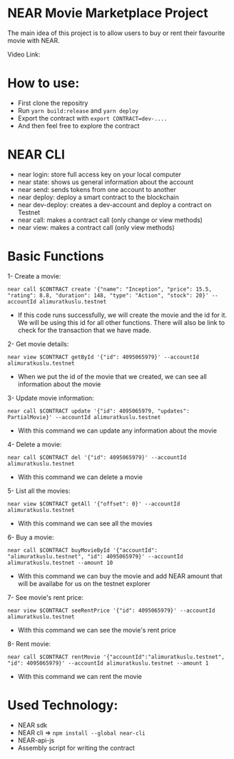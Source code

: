 # NEAR Movie Marketplace Project
The main idea of this project is to allow users to buy or rent their favourite movie with NEAR.

Video Link: 

# How to use:
* First clone the repositry
* Run ```yarn build:release``` and ```yarn deploy```
* Export the contract with ```export CONTRACT=dev-....```
* And then feel free to explore the contract

# NEAR CLI
* near login: store full access key on your local computer
* near state: shows us general information about the account
* near send: sends tokens from one account to another
* near deploy: deploy a smart contract to the blockchain
* near dev-deploy: creates a dev-account and deploy a contract on Testnet
* near call: makes a contract call (only change or view methods)
* near view: makes a contract call (only view methods)

# Basic Functions

1- Create a movie:
```
near call $CONTRACT create '{"name": "Inception", "price": 15.5, "rating": 8.8, "duration": 148, "type": "Action", "stock": 20}' --accountId alimuratkuslu.testnet
```
* If this code runs successfully, we will create the movie and the id for it. We will be using this id for all other functions. There will also be link to check for the transaction that we have made. 

2- Get movie details:
```
near view $CONTRACT getById '{"id": 4095065979}' --accountId alimuratkuslu.testnet
```
* When we put the id of the movie that we created, we can see all information about the movie

3- Update movie information:
```
near call $CONTRACT update '{"id": 4095065979, "updates": PartialMovie}' --accountId alimuratkuslu.testnet
```
* With this command we can update any information about the movie

4- Delete a movie:
```
near call $CONTRACT del '{"id": 4095065979}' --accountId alimuratkuslu.testnet
```
* With this command we can delete a movie

5- List all the movies:
```
near view $CONTRACT getAll '{"offset": 0}' --accountId alimuratkuslu.testnet
```
* With this command we can see all the movies

6- Buy a movie:
```
near call $CONTRACT buyMovieById '{"accountId": "alimuratkuslu.testnet", "id": 4095065979}' --accountId alimuratkuslu.testnet --amount 10
```
* With this command we can buy the movie and add NEAR amount that will be availabe for us on the testnet explorer

7- See movie's rent price:
```
near view $CONTRACT seeRentPrice '{"id": 4095065979}' --accountId alimuratkuslu.testnet
```
* With this command we can see the movie's rent price 

8- Rent movie:
```
near call $CONTRACT rentMovie '{"accountId":"alimuratkuslu.testnet", "id": 4095065979}' --accountId alimuratkuslu.testnet --amount 1
```
* With this command we can rent the movie


# Used Technology:
* NEAR sdk
* NEAR cli => ```npm install --global near-cli```
* NEAR-api-js
* Assembly script for writing the contract


